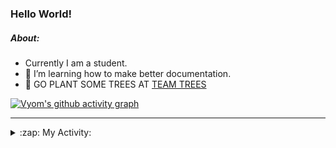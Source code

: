 ### Hello World!

##### About:
- Currently I am a student.
- 🌱 I’m learning how to make better documentation.
- 🌱 GO PLANT SOME TREES AT [TEAM TREES](https://teamtrees.org/)

[![Vyom's github activity graph](https://activity-graph.herokuapp.com/graph?username=Vyvy-vi)](https://github.com/ashutosh00710/github-readme-activity-graph)

---
<details>
  <summary>:zap: My Activity:</summary>
  
<!--START_SECTION:waka-->
![Code Time](http://img.shields.io/badge/Code%20Time-928%20hrs%2041%20mins-blue)

**I'm a Night 🦉** 

```text
🌞 Morning    93 commits     ███░░░░░░░░░░░░░░░░░░░░░░   13.34% 
🌆 Daytime    169 commits    ██████░░░░░░░░░░░░░░░░░░░   24.25% 
🌃 Evening    230 commits    ████████░░░░░░░░░░░░░░░░░   33.0% 
🌙 Night      205 commits    ███████░░░░░░░░░░░░░░░░░░   29.41%

```
📅 **I'm Most Productive on Sunday** 

```text
Monday       101 commits    ███░░░░░░░░░░░░░░░░░░░░░░   14.49% 
Tuesday      113 commits    ████░░░░░░░░░░░░░░░░░░░░░   16.21% 
Wednesday    89 commits     ███░░░░░░░░░░░░░░░░░░░░░░   12.77% 
Thursday     101 commits    ███░░░░░░░░░░░░░░░░░░░░░░   14.49% 
Friday       103 commits    ███░░░░░░░░░░░░░░░░░░░░░░   14.78% 
Saturday     73 commits     ██░░░░░░░░░░░░░░░░░░░░░░░   10.47% 
Sunday       117 commits    ████░░░░░░░░░░░░░░░░░░░░░   16.79%

```


📊 **This Week I Spent My Time On** 

```text
🔥 Editors: 
VS Code                  11 hrs 59 mins      █████████████████████████   100.0%

🐱‍💻 Projects: 
github-readme-youtube-car4 hrs 25 mins       █████████░░░░░░░░░░░░░░░░   36.91% 
CSF                      4 hrs 22 mins       █████████░░░░░░░░░░░░░░░░   36.49% 
file-utils               1 hr 7 mins         ██░░░░░░░░░░░░░░░░░░░░░░░   9.32% 
TEA-onboarding-bot       44 mins             █░░░░░░░░░░░░░░░░░░░░░░░░   6.22% 
praise                   40 mins             █░░░░░░░░░░░░░░░░░░░░░░░░   5.68%

```


 Last Updated on 19/10/2022 08:10:29 UTC
<!--END_SECTION:waka-->
</details>
